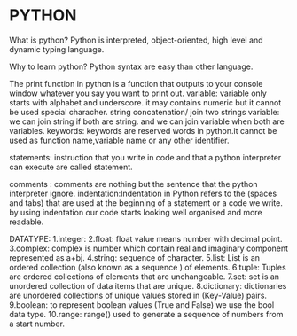 # PYTHON 

What is python?
Python is interpreted, object-oriented, high level and dynamic typing language.

Why to learn python? 
Python syntax are easy than other language.

The print function in python is a function that outputs to your console window whatever you say you want to print out.
variable: variable only starts with alphabet and underscore. it may contains numeric but it cannot be used special characher.
string concatenation/ join two strings variable: we can join string if both are string. and we can join variable when both are variables.
keywords: keywords are reserved words in python.it cannot be used as function name,variable name or any other identifier.

statements: instruction that you write in code and that a python interpreter can execute are called statement.

comments : comments are nothing but the sentence that the python interpreter ignore.
indentation:Indentation in Python refers to the (spaces and tabs) that are used at the beginning of a statement or a code we write. by using indentation our code starts looking well organised and more readable.

DATATYPE: 
1.integer: 
2.float: float value means number with decimal point.
3.complex: complex is number which contain real and imaginary component represented as a+bj.
4.string: sequence of character.
5.list: List is an ordered collection (also known as a sequence ) of elements.
6.tuple: Tuples are ordered collections of elements that are unchangeable.
7.set: set is an unordered collection of data items that are unique.
8.dictionary: dictionaries are unordered collections of unique values stored in (Key-Value) pairs. 
9.boolean: to represent boolean values (True and False) we use the bool data type.
10.range: range() used to generate a sequence of numbers from a start number.
